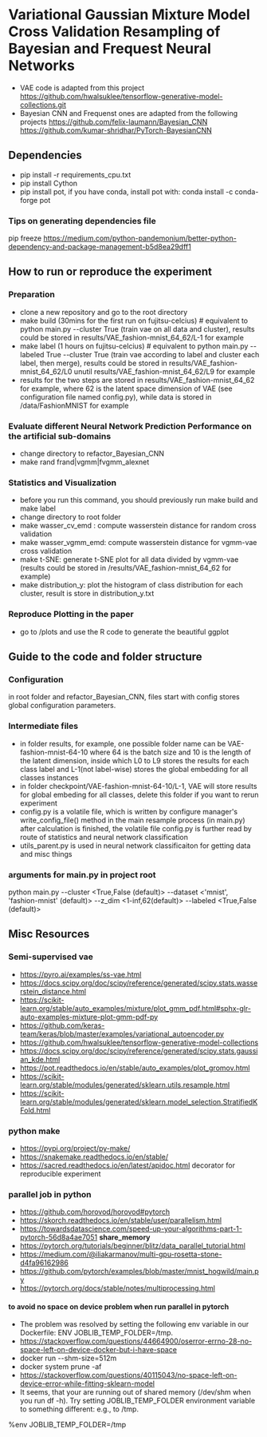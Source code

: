 # Variational Gaussian Mixture Model Cross Validation Resampling of Bayesian and Frequest Neural Networks
- VAE code is adapted from this project
https://github.com/hwalsuklee/tensorflow-generative-model-collections.git
- Bayesian CNN and Frequenst ones are adapted from the following projects
https://github.com/felix-laumann/Bayesian_CNN
https://github.com/kumar-shridhar/PyTorch-BayesianCNN

## Dependencies
- pip install -r requirements_cpu.txt
- pip install Cython
- pip install pot, if you have conda, install pot with:  conda install -c conda-forge pot

### Tips on generating dependencies file
pip freeze
https://medium.com/python-pandemonium/better-python-dependency-and-package-management-b5d8ea29dff1

 
## How to run or reproduce the experiment

### Preparation
- clone a new repository and go to the root directory
- make build (30mins for the first run on fujitsu-celcius) # equivalent to python main.py --cluster True (train vae on all data and cluster), results could be stored in results/VAE_fashion-mnist_64_62/L-1 for example
- make label (1 hours on fujitsu-celcius) # equivalent to python main.py --labeled True --cluster True (train vae according to label and cluster each label, then merge), results could be stored in results/VAE_fashion-mnist_64_62/L0 unutil results/VAE_fashion-mnist_64_62/L9 for example
- results for the two steps are stored in results/VAE_fashion-mnist_64_62 for example, where 62 is the latent space dimension
of VAE (see configuration file named config.py), while data is stored in /data/FashionMNIST for example

### Evaluate different Neural Network Prediction Performance on the artificial sub-domains
- change directory to refactor_Bayesian_CNN
- make rand frand|vgmm|fvgmm_alexnet

### Statistics and Visualization
- before you run this command, you should previously run make build and make label
- change directory to root folder
- make wasser_cv_emd : compute wasserstein distance for random cross validation
- make wasser_vgmm_emd: compute wasserstein distance for vgmm-vae cross validation
- make t-SNE: generate t-SNE plot for all data divided by vgmm-vae  (results could be stored in /results/VAE_fashion-mnist_64_62 for example)
- make distribution_y: plot the histogram of class distribution for each cluster, result is store in distribution_y.txt

### Reproduce Plotting in the paper
- go to  /plots and use the R code to generate the beautiful ggplot



## Guide to the code and folder structure

### Configuration
in root folder and refactor_Bayesian_CNN, files start with config stores global configuration parameters.

### Intermediate files
- in folder results, for example, one possible folder name can be VAE-fashion-mnist-64-10 where 64 is
the batch size and 10 is the length of the latent dimension, inside which L0 to L9 stores the
results for each class label and L-1(not label-wise) stores the global embedding for all classes instances
- in folder checkpoint/VAE-fashion-mnist-64-10/L-1, VAE will store results for global embeding for all classes, delete this folder if you want to rerun experiment
- config.py is a volatile file, which is written by configure manager's write_config_file() method
  in the main resample process (in main.py) after calculation is finished, the volatile file config.py is further read by
  route of statistics and neural network classification
- utils_parent.py is used in neural network classificaiton for getting data and misc things

### arguments for main.py in project root
  python main.py
  --cluster <True,False (default)>
  --dataset <'mnist', 'fashion-mnist' (default)>
  --z_dim <1-inf,62(default)>
  --labeled <True,False (default)>


## Misc Resources

### Semi-supervised vae
- https://pyro.ai/examples/ss-vae.html
- https://docs.scipy.org/doc/scipy/reference/generated/scipy.stats.wasserstein_distance.html
- https://scikit-learn.org/stable/auto_examples/mixture/plot_gmm_pdf.html#sphx-glr-auto-examples-mixture-plot-gmm-pdf-py
- https://github.com/keras-team/keras/blob/master/examples/variational_autoencoder.py
- https://github.com/hwalsuklee/tensorflow-generative-model-collections
- https://docs.scipy.org/doc/scipy/reference/generated/scipy.stats.gaussian_kde.html
- https://pot.readthedocs.io/en/stable/auto_examples/plot_gromov.html
- https://scikit-learn.org/stable/modules/generated/sklearn.utils.resample.html
- https://scikit-learn.org/stable/modules/generated/sklearn.model_selection.StratifiedKFold.html

### python make
- https://pypi.org/project/py-make/
- https://snakemake.readthedocs.io/en/stable/
- https://sacred.readthedocs.io/en/latest/apidoc.html  decorator for reproducible experiment

### parallel job in python
- https://github.com/horovod/horovod#pytorch
- https://skorch.readthedocs.io/en/stable/user/parallelism.html
- https://towardsdatascience.com/speed-up-your-algorithms-part-1-pytorch-56d8a4ae7051  **share_memory**
- https://pytorch.org/tutorials/beginner/blitz/data_parallel_tutorial.html
- https://medium.com/@iliakarmanov/multi-gpu-rosetta-stone-d4fa96162986
- https://github.com/pytorch/examples/blob/master/mnist_hogwild/main.py
- https://pytorch.org/docs/stable/notes/multiprocessing.html

#### to avoid no space on device problem when run parallel in pytorch
- The problem was resolved by setting the following env variable in our Dockerfile: ENV JOBLIB_TEMP_FOLDER=/tmp.
- https://stackoverflow.com/questions/44664900/oserror-errno-28-no-space-left-on-device-docker-but-i-have-space
- docker run --shm-size=512m <image-name>
- docker system prune -af
- https://stackoverflow.com/questions/40115043/no-space-left-on-device-error-while-fitting-sklearn-model 
- It seems, that your are running out of shared memory (/dev/shm when you run df -h). Try setting JOBLIB_TEMP_FOLDER environment variable to something different: e.g., to /tmp. 

%env JOBLIB_TEMP_FOLDER=/tmp

